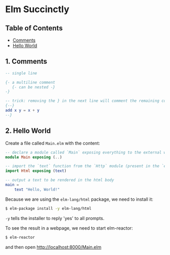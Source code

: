# Elm Succinctly

## Table of Contents

* [Comments](#1-comments)
* [Hello World](#2-hello-world)

## 1. Comments

```elm
-- single line
```

```elm
{- a multiline comment
   {- can be nested -}
-}
```

```elm
-- trick: removing the } in the next line will comment the remaining code
{--}
add x y = x + y
--}
```

## 2. Hello World

Create a file called `Main.elm` with the content:

```elm
-- declare a module called `Main` exposing everything to the external world
module Main exposing (..)

-- import the `text` function from the `Http` module (present in the `elm-lang/html` package)
import Html exposing (text)

-- output a text to be rendered in the html body
main =
    text "Hello, World!"
```

Because we are using the `elm-lang/html` package, we need to install it:

```bash
$ elm-package install -y elm-lang/html
```

`-y` tells the installer to reply 'yes' to all prompts.

To see the result in a webpage, we need to start elm-reactor:

```bash
$ elm-reactor
```

and then open <http://localhost:8000/Main.elm>

